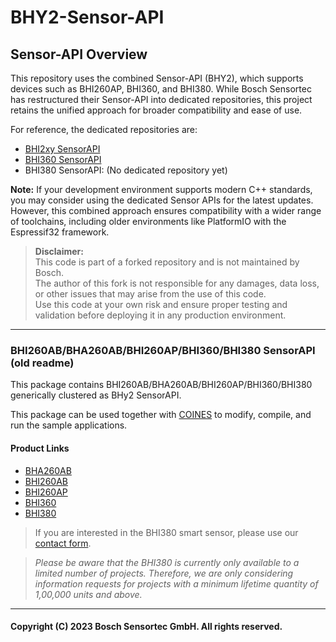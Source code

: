 # BHY2-Sensor-API
## Sensor-API Overview

This repository uses the combined Sensor-API (BHY2), which supports devices such as BHI260AP, BHI360, and BHI380. While Bosch Sensortec has restructured their Sensor-API into dedicated repositories, this project retains the unified approach for broader compatibility and ease of use.

For reference, the dedicated repositories are:

- [BHI2xy SensorAPI](https://github.com/boschsensortec/BHI2xy_SensorAPI.git)
- [BHI360 SensorAPI](https://github.com/boschsensortec/BHI360_SensorAPI.git)
- BHI380 SensorAPI: (No dedicated repository yet)

**Note:** If your development environment supports modern C++ standards, you may consider using the dedicated Sensor APIs for the latest updates. However, this combined approach ensures compatibility with a wider range of toolchains, including older environments like PlatformIO with the Espressif32 framework.

> **Disclaimer:**  
> This code is part of a forked repository and is not maintained by Bosch.  
> The author of this fork is not responsible for any damages, data loss, or other issues that may arise from the use of this code.  
> Use this code at your own risk and ensure proper testing and validation before deploying it in any production environment.

----

### BHI260AB/BHA260AB/BHI260AP/BHI360/BHI380 SensorAPI (old readme)

This package contains BHI260AB/BHA260AB/BHI260AP/BHI360/BHI380 generically clustered as BHy2 SensorAPI.

This package can be used together with [COINES](https://www.bosch-sensortec.com/software-tools/tools/coines/) to modify, compile, and run the sample applications.

#### Product Links

- [BHA260AB](https://www.bosch-sensortec.com/products/smart-sensors/bha260ab.html)
- [BHI260AB](https://www.bosch-sensortec.com/products/smart-sensors/bhi260ab.html)
- [BHI260AP](https://www.bosch-sensortec.com/products/smart-sensors/bhi260ap/)
- [BHI360](https://www.bosch-sensortec.com/products/smart-sensor-systems/bhi360/)
- [BHI380](https://www.bosch-sensortec.com/products/smart-sensor-systems/bhi380/)

> If you are interested in the BHI380 smart sensor, please use our [contact form](https://www.bosch-sensortec.com/products/smart-sensor-systems/bhi380/#contact).

> *Please be aware that the BHI380 is currently only available to a limited number of projects. Therefore, we are only considering information requests for projects with a minimum lifetime quantity of 1,00,000 units and above.*

---

#### Copyright (C) 2023 Bosch Sensortec GmbH. All rights reserved.
